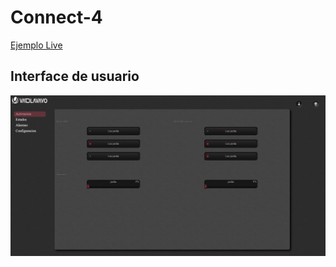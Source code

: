 # Connect-4

[Ejemplo Live](https://mibarfu.github.io/domotichouse/)

## Interface de usuario
![Muestra 1](Captura.PNG)
